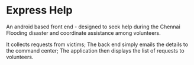 # Express Help

An android based front end - designed to seek help during the Chennai Flooding disaster and coordinate assistance among volunteers.

It collects requests from victims; The back end simply emails the details to the command center; The application then displays the
list of requests to volunteers.
